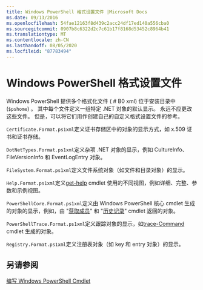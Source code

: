```yaml
---
title: Windows PowerShell 格式设置文件 |Microsoft Docs
ms.date: 09/13/2016
ms.openlocfilehash: 54fae12163f8d439c2acc24df17ed140a556cba0
ms.sourcegitcommit: 0907b8c6322d2c7c61b17f8168d53452c8964b41
ms.translationtype: MT
ms.contentlocale: zh-CN
ms.lasthandoff: 08/05/2020
ms.locfileid: "87783494"
---
```

# <a name="windows-powershell-formatting-files"></a>Windows PowerShell 格式设置文件

Windows PowerShell 提供多个格式化文件 ( # B0 xml) 位于安装目录中 (`$pshome`) 。 其中每个文件定义一组特定 .NET 对象的默认显示。 永远不应更改这些文件。 但是，可以将它们用作创建自己的自定义格式设置文件的参考。

`Certificate.Format.ps1xml`定义证书存储区中的对象的显示方式，如 x.509 证书和证书存储。

`DotNetTypes.Format.ps1xml`定义杂项 .NET 对象的显示，例如 CultureInfo、FileVersionInfo 和 EventLogEntry 对象。

`FileSystem.Format.ps1xml`定义文件系统对象（如文件和目录对象）的显示。

`Help.Format.ps1xml`定义[get-help](/powershell/module/Microsoft.PowerShell.Core/Get-Help) cmdlet 使用的不同视图，例如详细、完整、参数和示例视图。

`PowerShellCore.Format.ps1xml`定义由 Windows PowerShell 核心 cmdlet 生成的对象的显示，例如，由 "[获取成员](/powershell/module/Microsoft.PowerShell.Utility/Get-Member)" 和 "[历史记录](/powershell/module/Microsoft.PowerShell.Core/Get-History)" cmdlet 返回的对象。

`PowerShellTrace.Format.ps1xml`定义跟踪对象的显示，如[trace-Command](/powershell/module/Microsoft.PowerShell.Utility/Trace-Command) cmdlet 生成的对象。

`Registry.Format.ps1xml`定义注册表对象（如 key 和 entry 对象）的显示。

## <a name="see-also"></a>另请参阅

[编写 Windows PowerShell Cmdlet](../cmdlet/writing-a-windows-powershell-cmdlet.md)

